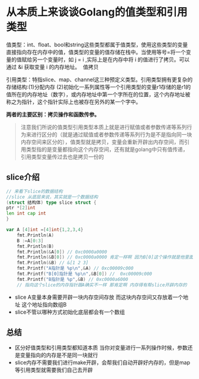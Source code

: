 # 从本质上来谈谈Golang的值类型和引用类型

值类型：int、float、bool和string这些类型都属于值类型，使用这些类型的变量直接指向存在内存中的值，值类型的变量的值存储在栈中。当使用等号=将一个变量的值赋给另一个变量时，如 j = i ,实际上是在内存中将 i 的值进行了拷贝。可以通过 &i 获取变量 i 的内存地址。  值拷贝


引用类型：特指slice、map、channel这三种预定义类型。引用类型拥有更复杂的存储结构:(1)分配内存 (2)初始化一系列属性等一个引用类型的变量r1存储的是r1的值所在的内存地址（数字），或内存地址中第一个字所在的位置，这个内存地址被称之为指针，这个指针实际上也被存在另外的某一个字中。  

**两者的主要区别：拷贝操作和函数传参。**


> 注意我们所说的值类型引用类型本质上就是进行赋值或者参数传递等系列行为来进行区分的（就是通过赋值或者参数传递等系列行为是不是指向同一块内存空间来区分的），值类型就是拷贝，变量会重新开辟出内存空间，而引用类型指的是变量都指向这个内存空间，还有就是golang中只有值传递，引用类型变量传过去也是拷贝一份的


## slice介绍

```go
// 来看下slice的数据结构
//slice 从底层来说，其实就是一个数据结构
(struct 结构体) type slice struct {
ptr *[2]int
len int cap int
}
```

```go
var A [4]int =[4]int{1,2,3,4}
    fmt.Println(A)
    B :=A[0:3]
	fmt.Println(B)
    fmt.Println(&A[0]) // 0xc0000a0000
    fmt.Println(&B[0]) // 0xc0000a0000 肯定一样啊 因为B[0]这个操作就是他里面strcut指向的
    fmt.Println(&B) // &[1 2 3]
	fmt.Printf("A指针是 %p\n",&A) // 0xc00009c000
    fmt.Printf("B[0]指针是 %p\n",&B[0]) //  0xc00009c000
	fmt.Printf("B指针是 %p",&B) // 0xc0000a6000
	// 指向这个slice的内存指针跟A确实不一样 那肯定啊 内存得有帮slice开辟内存的
```

-  slice A变量本身需要开辟一块内存空间存放 而这块内存空间又存放着一个地址 这个地址指向数组B
-  slice不管以哪种方式初始化底层都会有一个数组



## 总结
- 区分好值类型和引用类型都知道本质 当你对变量进行一系列操作时候，参数还是变量指向的内存是不是同一块就行
- slice内存不需要我们进行make开辟，会帮我们自动开辟好内存的，但是map等引用类型就需要我们自己去开辟